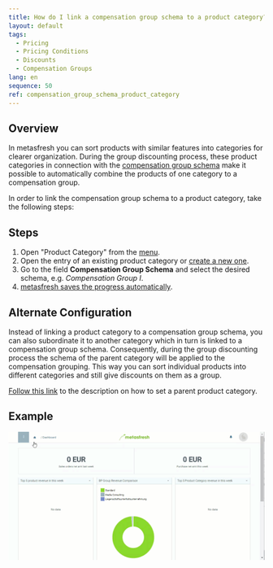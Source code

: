 ```yaml
---
title: How do I link a compensation group schema to a product category?
layout: default
tags:
  - Pricing
  - Pricing Conditions
  - Discounts
  - Compensation Groups
lang: en
sequence: 50
ref: compensation_group_schema_product_category
---
```


## Overview
In metasfresh you can sort products with similar features into categories for clearer organization. During the group discounting process, these product categories in connection with the [compensation group schema](Create_compensation_group_schema) make it possible to automatically combine the products of one category to a compensation group.

In order to link the compensation group schema to a product category, take the following steps:

## Steps
1. Open "Product Category" from the [menu](Menu).
1. Open the entry of an existing product category or [create a new one](NewProductCategory).
1. Go to the field **Compensation Group Schema** and select the desired schema, e.g. *Compensation Group I*.
1. [metasfresh saves the progress automatically](Saveindicator).

## Alternate Configuration
Instead of linking a product category to a compensation group schema, you can also subordinate it to another category which in turn is linked to a compensation group schema. Consequently, during the group discounting process the schema of the parent category will be applied to the compensation grouping. This way you can sort individual products into different categories and still give discounts on them as a group.

[Follow this link](ParentProductCategory) to the description on how to set a parent product category.

## Example
![](assets/CompensationGroupSchema_ProductCategory.gif)
